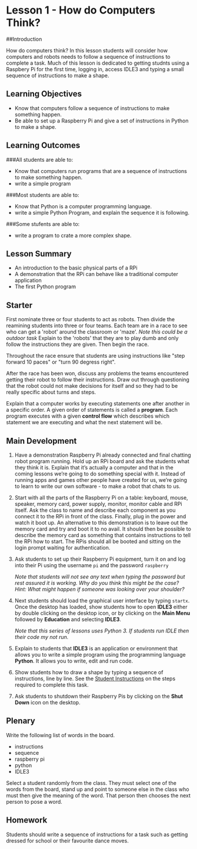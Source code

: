 # Lesson 1 - How do Computers Think? 

##Introduction

How do computers think? In this lesson students will consider how computers and robots needs to follow a sequence of instructions to complete a task. Much of this lesson is dedicated to getting studnts using a Raspbery Pi for the first time, logging in, access IDLE3 and typing a small sequence of instructions to make a shape.

## Learning Objectives

- Know that computers follow a sequence of instructions to make something happen.
- Be able to set up a Raspberry Pi and give a set of instructions in Python to make a shape.


## Learning Outcomes

###All students are able to:

- Know that computers run programs that are a sequence of instructions to make something happen. 
- write a simple program 

###Most students are able to:

- Know that Python is a computer programming language.  
- write a simple Python Program, and explain the sequence it is following.

###Some stufents are able to:

- write a program to crate a more complex shape.


## Lesson Summary

- An introduction to the basic physical parts of a RPi
- A demonstration that the RPi can behave like a traditional computer application
- The first Python program

## Starter

First nominate three or four students to act as robots. Then divide the reamining students into three or four teams. Each team are in a race to see who can get a 'robot' around the classroom or 'maze'. *Note this could be a outdoor task* Explain to the 'robots' that they are to play dumb and only follow the instructions they are given. Then begin the race.

Throughout the race ensure that students are using instructions like "step forward 10 paces" or "turn 90 degress right".

After the race has been won, discuss any problems the teams encountered getting their robot to  follow their instructions. Draw out through questioning that the robot could not make decisions for itself and so they had to be really specific about turns and steps.

Explain that a computer works by executing statements one after another in a specific order. A given order of statements is called a **program**. Each program executes with a given **control flow** which describes which statement we are executing and what the next statement will be.

## Main Development

1. Have a demonstration Raspberry Pi already connected and final chatting robot program running. Hold up an RPi board and ask the students what they think it is. Explain that it’s actually a computer and that in the coming lessons we’re going to do something special with it. Instead of running apps and games other people have created for us, we’re going to learn to write our own software - to make a robot that chats to us.

2. Start with all the parts of the Raspberry Pi on a table: keyboard, mouse, speaker, memory card, power supply, monitor, monitor cable and RPi itself. Ask the class to name and describe each component as you connect it to the RPi in front of the class. Finally, plug in the power and watch it boot up. An alternative to this demonstration is to leave out the memory card and try and boot it to no avail. It should then be possible to describe the memory card as something that contains instructions to tell the RPi how to start. The RPis should all be booted and sitting on the login prompt waiting for authentication.

2. Ask students to set up their Raspberry Pi equipment, turn it on and log into their Pi using the username `pi` and the password `raspberry`

	*Note that students will not see any text when typing the password but rest assured it is working. Why do you think this might be the case? Hint: What might happen if someone was looking over your shoulder?*
	
3. Next students should load the graphical user interface by typing `startx`. Once the desktop has loaded, show students how to open **IDLE3** either by double clicking on the desktop icon, or by clicking on the **Main Menu** followed by **Education** and selecting **IDLE3**.
	
	*Note that this series of lessons uses Python 3. If students run IDLE then their code my not run.*

4. Explain to students that **IDLE3** is an application or environment that allows you to write a simple program using the programming language **Python**. It allows you to write, edit and run code. 

5. Show students how to draw a shape by typing a sequence of instructions, line by line. See the [Student Instructions](https://github.com/raspberrypilearning/turing-test-lessons/blob/master/Lesson-1/student-instructions-1.md) on the steps required to complete this task.

6. Ask students to shutdown their Raspberry Pis by clicking on the **Shut Down** icon on the desktop. 

## Plenary

Write the following list of words in the board. 
- instructions
- sequence
- raspberry pi
- python
- IDLE3

Select a student randomly from the class. They must select one of the words from the board, stand up and point to someone else in the class who must then give the meaning of the word. That person then chooses the next person to pose a word.

## Homework

Students should write a sequence of instructions for a task such as getting dressed for school or their favourite dance moves.

